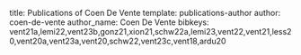 title: Publications of Coen De Vente
template: publications-author
author: coen-de-vente
author_name: Coen De Vente
bibkeys: vent21a,lemi22,vent23b,gonz21,xion21,schw22a,lemi23,vent22,vent21,less20,vent20a,vent23a,vent20,schw22,vent23c,vent18,ardu20